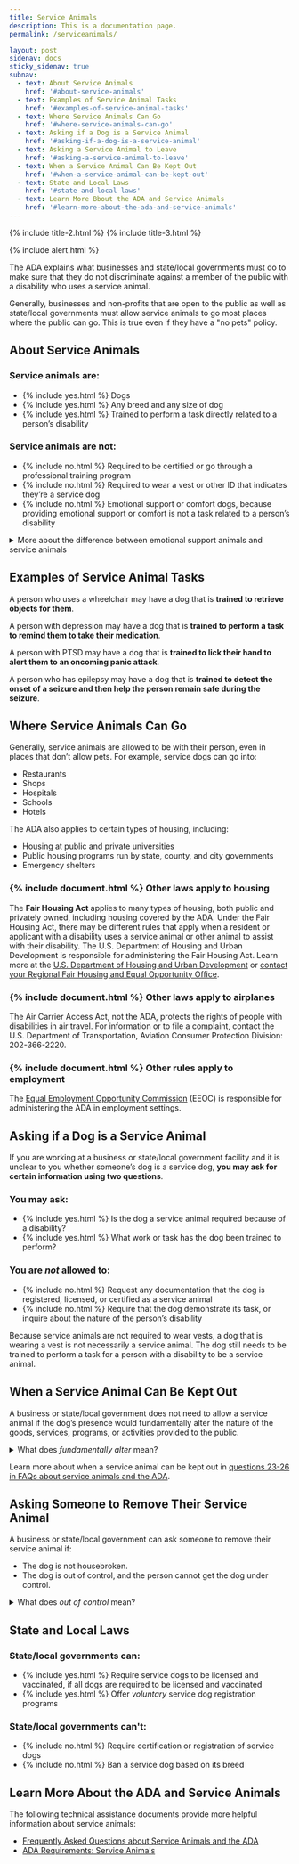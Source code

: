 ```yaml
---
title: Service Animals
description: This is a documentation page.
permalink: /serviceanimals/

layout: post
sidenav: docs
sticky_sidenav: true
subnav:
  - text: About Service Animals
    href: '#about-service-animals'
  - text: Examples of Service Animal Tasks
    href: '#examples-of-service-animal-tasks'
  - text: Where Service Animals Can Go
    href: '#where-service-animals-can-go'
  - text: Asking if a Dog is a Service Animal
    href: '#asking-if-a-dog-is-a-service-animal'
  - text: Asking a Service Animal to Leave
    href: '#asking-a-service-animal-to-leave'
  - text: When a Service Animal Can Be Kept Out
    href: '#when-a-service-animal-can-be-kept-out'
  - text: State and Local Laws
    href: '#state-and-local-laws'
  - text: Learn More Bbout the ADA and Service Animals
    href: '#learn-more-about-the-ada-and-service-animals'                                      
---
```

{% include title-2.html %} {% include title-3.html %}

{% include alert.html %}

The ADA explains what businesses and state/local governments must do to make sure that they do not discriminate against a member of the public with a disability who uses a service animal.

Generally, businesses and non-profits that are open to the public as well as state/local governments must allow service animals to go most places where the public can go. This is true even if they have a "no pets" policy.

## About Service Animals

### Service animals are:

<ul class="icon-list" aria-labelledby="service-animals-are">
  <li>{% include yes.html %} Dogs</li>
  <li>{% include yes.html %} Any breed and any size of dog</li>
  <li>{% include yes.html %} Trained to perform a task directly related to a person’s disability</li>
</ul>

### Service animals are not:

<ul class="icon-list" aria-labelledby="service-animals-are-not">
  <li>{% include no.html %} Required to be certified or go through a professional training program</li>
  <li>{% include no.html %} Required to wear a vest or other ID that indicates they’re a service dog</li>
  <li>{% include no.html %} Emotional support or comfort dogs, because providing emotional support or comfort is not a task related to a person’s disability</li>
</ul>

<details>
    <summary>More about the difference between emotional support animals and service animals</summary>
      If the dog's mere presence provides comfort, it is not a service animal under the ADA. But if the dog is trained to perform a task related to a person's disability, it is a service animal under the ADA. For example, if the dog has been trained to sense that an anxiety attack is about to happen and take a specific action to help avoid the attack or lessen its impact, the dog is a service animal.
</details>

## Examples of Service Animal Tasks

A person who uses a wheelchair may have a dog that is **trained to retrieve objects for them**.

A person with depression may have a dog that is **trained to perform a task to remind them to take their medication**.

A person with PTSD may have a dog that is **trained to lick their hand to alert them to an oncoming panic attack**. 

A person who has epilepsy may have a dog that is **trained to detect the onset of a seizure and then help the person remain safe during the seizure**.

## Where Service Animals Can Go

Generally, service animals are allowed to be with their person, even in places that don’t allow pets. For example, service dogs can go into: 

- Restaurants
- Shops
- Hospitals
- Schools 
- Hotels

The ADA also applies to certain types of housing, including: 

- Housing at public and private universities
- Public housing programs run by state, county, and city governments
- Emergency shelters

### {% include document.html %} Other laws apply to housing

The **Fair Housing Act** applies to many types of housing, both public and privately owned, including housing covered by the ADA. Under the Fair Housing Act, there may be different rules that apply when a resident or applicant with a disability uses a service animal or other animal to assist with their disability. The U.S. Department of Housing and Urban Development is responsible for administering the Fair Housing Act. Learn more at the [U.S. Department of Housing and Urban Development](https://www.hud.gov/program_offices/fair_housing_equal_opp/fair_housing_act_overview) or [contact your Regional Fair Housing and Equal Opportunity Office](https://www.hud.gov/program_offices/fair_housing_equal_opp/contact_fheo). 

### {% include document.html %} Other laws apply to airplanes

The Air Carrier Access Act, not the ADA, protects the rights of people with disabilities in air travel. For information or to file a complaint, contact the U.S. Department of Transportation, Aviation Consumer Protection Division: 202-366-2220.

### {% include document.html %} Other rules apply to employment
The [Equal Employment Opportunity Commission](https://www.eeoc.gov/disability-discrimination) (EEOC) is responsible for administering the ADA in employment settings.

## Asking if a Dog is a Service Animal
If you are working at a business or state/local government facility and it is unclear to you whether someone’s dog is a service dog, **you may ask for certain information using two questions**.

### You may ask:

<ul class="icon-list" aria-labelledby="you-may-ask">
  <li>{% include yes.html %} Is the dog a service animal required because of a disability?</li>
  <li>{% include yes.html %} What work or task has the dog been trained to perform?</li>
</ul>

### You are _not_ allowed to:
<ul class="icon-list" aria-labelledby="you-are-not-allowed-to">
  <li>{% include no.html %} Request any documentation that the dog is registered, licensed, or certified as a service animal</li>
  <li>{% include no.html %} Require that the dog demonstrate its task, or inquire about the nature of the person’s disability</li>
</ul>  

Because service animals are not required to wear vests, a dog that is wearing a vest is not necessarily a service animal. The dog still needs to be trained to perform a task for a person with a disability to be a service animal. 

## When a Service Animal Can Be Kept Out

A business or state/local government does not need to allow a service animal if the dog’s presence would fundamentally alter the nature of the goods, services, programs, or activities provided to the public. 

<details>
    <summary>What does <dfn><i>fundamentally alter</i></dfn> mean?</summary>
       In most settings, a service animal will not fundamentally alter the situation. But in some settings, a service dog could change the nature of the service or program. For example, it may be appropriate to keep a service animal out of an operating room or burn unit where the animal’s presence could compromise a sterile environment. But in general, service animals cannot be restricted from other areas of the hospital where patients or members of the public can go.
</details>

Learn more about when a service animal can be kept out in [questions 23-26 in FAQs about service animals and the ADA](https://www.ada.gov/regs2010/service_animal_qa.html).

## Asking Someone to Remove Their Service Animal

A business or state/local government can ask someone to remove their service animal if: 

- The dog is not housebroken.
- The dog is out of control, and the person cannot get the dog under control.

<details>
    <summary>What does <dfn><i>out of control</i></dfn> mean?</summary>
      Learn more in <a href="https://www.ada.gov/regs2010/service_animal_qa.html#exc">question 27 in <cite>FAQs about service animals and the ADA</cite></a>.
</details>

## State and Local Laws

### State/local governments can:
<ul class="icon-list" aria-labelledby="state-and-local-laws">
  <li>{% include yes.html %} Require service dogs to be licensed and vaccinated, if all dogs are required to be licensed and vaccinated</li>
  <li>{% include yes.html %} Offer <em>voluntary</em> service dog registration programs</li>
</ul>

### State/local governments can't:
<ul class="icon-list" aria-labelledby="state-and-local-laws">
  <li>{% include no.html %} Require certification or registration of service dogs</li>
  <li>{% include no.html %} Ban a service dog based on its breed</li>
</ul>

## Learn More About the ADA and Service Animals
The following technical assistance documents provide more helpful information about service animals: 

- [Frequently Asked Questions about Service Animals and the ADA](https://www.ada.gov/regs2010/service_animal_qa.html)
- [ADA Requirements: Service Animals](https://www.ada.gov/service_animals_2010.htm)